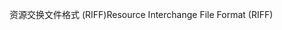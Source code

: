 <span data-ttu-id="ac8b8-101">资源交换文件格式 (RIFF)</span><span class="sxs-lookup"><span data-stu-id="ac8b8-101">Resource Interchange File Format (RIFF)</span></span>